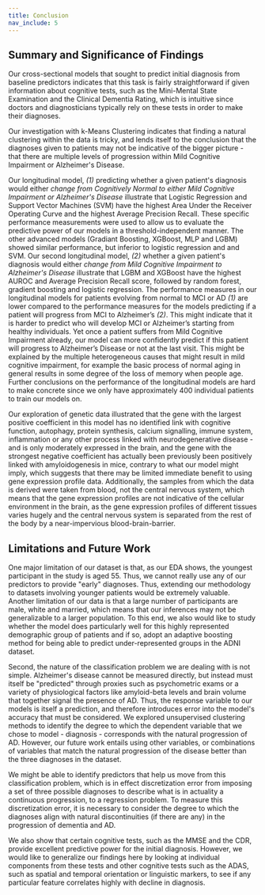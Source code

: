 ```yaml
---
title: Conclusion
nav_include: 5
---
```


## Summary and Significance of Findings

Our cross-sectional models that sought to predict initial diagnosis from baseline predictors indicates that this task is fairly straightforward if given information about cognitive tests, such as the Mini-Mental State Examination and the Clinical Dementia Rating, which is intuitive since doctors and diagnosticians typically rely on these tests in order to make their diagnoses. 

Our investigation with k-Means Clustering indicates that finding a natural clustering within the data is tricky, and lends itself to the conclusion that the diagnoses given to patients may not be indicative of the bigger picture - that there are multiple levels of progression within Mild Cognitive Impairment or Alzheimer's Disease. 

Our longitudinal model, *(1)* predicting whether a given patient's diagnosis would either *change from Cognitively Normal to either Mild Cognitive Impairment or Alzheimer's Disease* illustrate that Logistic Regression and Support Vector Machines (SVM) have the highest Area Under the Receiver Operating Curve and the highest Average Precision Recall. These specific performance measurements were used to allow us to evaluate the predictive power of our models in a threshold-independent manner. The other advanced models (Gradiant Boosting, XGBoost, MLP and LGBM) showed similar performance, but inferior to logistic regression and and SVM. Our second longitudinal model, *(2)*  whether a given patient's diagnosis would either *change from Mild Cognitive Impairment to Alzheimer's Disease* illustrate that LGBM and XGBoost have the highest AUROC and Average Precision Recall score, followed by random forest, gradient boosting and logistic regression. The performance measures in our longitudinal models for patients evolving from normal to MCI or AD *(1)* are lower compared to the performance measures for the models predicting if a patient will progress from MCI to Alzheimer’s *(2)*. This might indicate that it is harder to predict who will develop MCI or Alzheimer’s starting from healthy individuals. Yet once a patient suffers from Mild Cognitive Impairment already, our model can more confidently predict if this patient will progress to Alzheimer’s Disease or not at the last visit. This might be explained by the multiple heterogeneous causes that might result in mild cognitive impairment, for example the basic process of normal aging in general results in some degree of the loss of memory when people age. Further conclusions on the performance of the longitudinal models are hard to make concrete since we only have approximately 400 individual patients to train our models on.

Our exploration of genetic data illustrated that the gene with the largest positive coefficient in this model has no identified link with cognitive function, autophagy, protein synthesis, calcium signalling, immune system, inflammation or any other process linked with neurodegenerative disease - and is only moderately expressed in the brain, and the gene with the strongest negative coefficient has actually been previously been positively linked with amyloidogenesis in mice, contrary to what our model might imply, which suggests that there may be limited immediate benefit to using gene expression profile data. Additionally, the samples from which the data is derived were taken from blood, not the central nervous system, which means that the gene expression profiles are not indicative of the cellular environment in the brain, as the gene expression profiles of different tissues varies hugely and the central nervous system is separated from the rest of the body by a near-impervious blood-brain-barrier. 

## Limitations and Future Work

One major limitation of our dataset is that, as our EDA shows, the youngest participant in the study is aged 55. Thus, we cannot really use any of our predictors to provide "early" diagnoses. Thus, extending our methodology to datasets involving younger patients would be extremely valuable. Another limitation of our data is that a large number of participants are male, white and married, which means that our inferences may not be generalizable to a larger population. To this end, we also would like to study whether the model does particularly well for this highly represented demographic group of patients and if so, adopt an adaptive boosting method for being able to predict under-represented groups in the ADNI dataset.

Second, the nature of the classification problem we are dealing with is not simple. Alzheimer's disease cannot be measured directly, but instead must itself be "predicted" through proxies such as psychometric exams or a variety of physiological factors like amyloid-beta levels and brain volume that together signal the presence of AD. Thus, the response variable to our models is itself a prediction, and therefore introduces error into the model's accuracy that must be considered. We explored unsupervised clustering methods to identify the degree to which the dependent variable that we chose to model - diagnosis - corresponds with the natural progression of AD. However, our future work entails using other variables, or combinations of variables that match the natural progression of the disease better than the three diagnoses in the dataset. 

We might be able to identify predictors that help us move from this classification problem, which is in effect discretization error from imposing a set of three possible diagnoses to describe what is in actuality a continuous progression, to a regression problem. To measure this discretization error, it is necessary to consider the degree to which the diagnoses align with natural discontinuities (if there are any) in the progression of dementia and AD.

We also show that certain cognitive tests, such as the MMSE and the CDR, provide excellent predictive power for the initial diagnosis. However, we would like to generalize our findings here by looking at individual components from these tests and other cognitive tests such as the ADAS, such as spatial and temporal orientation or linguistic markers, to see if any particular feature correlates highly with decline in diagnosis. 
